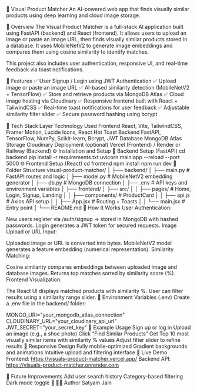 🧠 Visual Product Matcher
An AI-powered web app that finds visually similar products using deep learning and cloud image storage.

📸 Overview
The Visual Product Matcher is a full-stack AI application built using FastAPI (backend) and React (frontend).
It allows users to upload an image or paste an image URL, then finds visually similar products stored in a database.
It uses MobileNetV2 to generate image embeddings and compares them using cosine similarity to identify matches.

This project also includes user authentication, responsive UI, and real-time feedback via toast notifications.

🚀 Features
✅ User Signup / Login using JWT Authentication
✅ Upload image or paste an image URL
✅ AI-based similarity detection (MobileNetV2 + TensorFlow)
✅ Store and retrieve products via MongoDB Atlas
✅ Cloud image hosting via Cloudinary
✅ Responsive frontend built with React + TailwindCSS
✅ Real-time toast notifications for user feedback
✅ Adjustable similarity filter slider
✅ Secure password hashing using bcrypt

🧩 Tech Stack
Layer	Technology Used
Frontend	React, Vite, TailwindCSS, Framer Motion, Lucide Icons, React Hot Toast
Backend	FastAPI, TensorFlow, NumPy, Scikit-learn, Bcrypt, JWT
Database	MongoDB Atlas
Storage	Cloudinary
Deployment (optional)	Vercel (Frontend) / Render or Railway (Backend)
⚙️ Installation and Setup
🧠 Backend Setup (FastAPI)
cd backend
pip install -r requirements.txt
uvicorn main:app --reload --port 5000
🌐 Frontend Setup (React)
cd frontend
npm install
npm run dev
🧱 Folder Structure
visual-product-matcher/
│
├── backend/
│   ├── main.py               # FastAPI routes and logic
│   ├── model.py              # MobileNetV2 embedding generator
│   ├── db.py                 # MongoDB connection
│   ├── .env                  # API keys and environment variables
│
├── frontend/
│   ├── src/
│   │   ├── pages/            # Home, Login, Signup, Landing
│   │   ├── components/       # ProductCard
│   │   ├── api.js            # Axios API setup
│   │   ├── App.jsx           # Routing + Toasts
│   │   └── main.jsx          # Entry point
│
└── README.md
🧮 How It Works
User Authentication:

New users register via /auth/signup → stored in MongoDB with hashed passwords.
Login generates a JWT token for secured requests.
Image Upload or URL Input:

Uploaded image or URL is converted into bytes.
MobileNetV2 model generates a feature embedding (numerical representation).
Similarity Matching:

Cosine similarity compares embeddings between uploaded image and database images.
Returns top matches sorted by similarity score (%).
Frontend Visualization:

The React UI displays matched products with similarity %.
User can filter results using a similarity range slider.
🔐 Environment Variables (.env)
Create a .env file in the backend/ folder:

MONGO_URI="your_mongodb_atlas_connection"
CLOUDINARY_URL="your_cloudinary_api_url"
JWT_SECRET="your_secret_key"
🧰 Example Usage
Sign up or log in
Upload an image (e.g., a shoe photo)
Click “Find Similar Products”
Get Top 10 most visually similar items with similarity % values
Adjust filter slider to refine results
📱 Responsive Design
Fully mobile-optimized
Gradient backgrounds and animations
Intuitive upload and filtering interface
🚀 Live Demo
Frontend: https://visuals-product-matcher.vercel.app/
Backend API: https://visuals-product-matcher.onrender.com

🏁 Future Improvements
Add user search history
Category-based filtering
Dark mode toggle 🌙
👨‍💻 Author
Satyam Jain